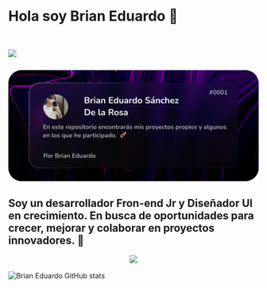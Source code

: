 # Hola soy Brian Eduardo 👋

# <img src="https://user-images.githubusercontent.com/22107794/139580686-887df369-edb8-4bc8-b607-4fbf6d7e4866.gif" width="900"/>

![Banner de Brian Eduardo](banner.png)


 ## Soy un desarrollador Fron-end Jr y Diseñador UI en crecimiento. En busca de oportunidades para crecer, mejorar y colaborar en proyectos innovadores. 🚀 

<p align="center">
    <img src="https://skillicons.dev/icons?i=html,css,js,figma,photoshop,vue,angular,supabase&theme=dark" />

![Brian Eduardo GitHub stats](https://github-readme-stats.vercel.app/api?username=BrianEduardo&show_icons=true&theme=ocean_dark)

</p>